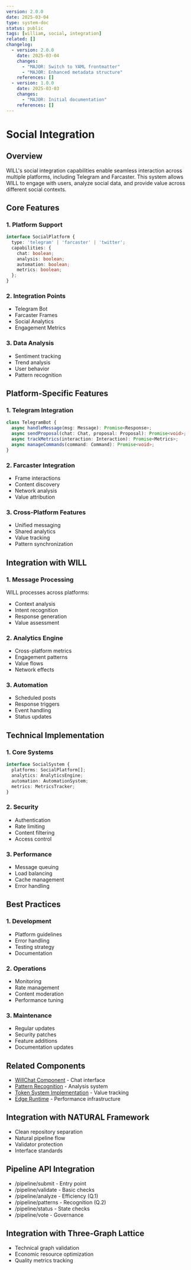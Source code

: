 ```yaml
---
version: 2.0.0
date: 2025-03-04
type: system-doc
status: public
tags: [william, social, integration]
related: []
changelog:
  - version: 2.0.0
    date: 2025-03-04
    changes:
      - "MAJOR: Switch to YAML frontmatter"
      - "MAJOR: Enhanced metadata structure"
    references: []
  - version: 1.0.0
    date: 2025-03-03
    changes:
      - "MAJOR: Initial documentation"
    references: []
---
```

# Social Integration

## Overview
WILL's social integration capabilities enable seamless interaction across multiple platforms, including Telegram and Farcaster. This system allows WILL to engage with users, analyze social data, and provide value across different social contexts.

## Core Features

### 1. Platform Support
```typescript
interface SocialPlatform {
  type: 'telegram' | 'farcaster' | 'twitter';
  capabilities: {
    chat: boolean;
    analysis: boolean;
    automation: boolean;
    metrics: boolean;
  };
}
```

### 2. Integration Points
- Telegram Bot
- Farcaster Frames
- Social Analytics
- Engagement Metrics

### 3. Data Analysis
- Sentiment tracking
- Trend analysis
- User behavior
- Pattern recognition

## Platform-Specific Features

### 1. Telegram Integration
```typescript
class TelegramBot {
  async handleMessage(msg: Message): Promise<Response>;
  async sendProposal(chat: Chat, proposal: Proposal): Promise<void>;
  async trackMetrics(interaction: Interaction): Promise<Metrics>;
  async manageCommands(command: Command): Promise<void>;
}
```

### 2. Farcaster Integration
- Frame interactions
- Content discovery
- Network analysis
- Value attribution

### 3. Cross-Platform Features
- Unified messaging
- Shared analytics
- Value tracking
- Pattern synchronization

## Integration with WILL

### 1. Message Processing
WILL processes across platforms:
- Context analysis
- Intent recognition
- Response generation
- Value assessment

### 2. Analytics Engine
- Cross-platform metrics
- Engagement patterns
- Value flows
- Network effects

### 3. Automation
- Scheduled posts
- Response triggers
- Event handling
- Status updates

## Technical Implementation

### 1. Core Systems
```typescript
interface SocialSystem {
  platforms: SocialPlatform[];
  analytics: AnalyticsEngine;
  automation: AutomationSystem;
  metrics: MetricsTracker;
}
```

### 2. Security
- Authentication
- Rate limiting
- Content filtering
- Access control

### 3. Performance
- Message queuing
- Load balancing
- Cache management
- Error handling

## Best Practices

### 1. Development
- Platform guidelines
- Error handling
- Testing strategy
- Documentation

### 2. Operations
- Monitoring
- Rate management
- Content moderation
- Performance tuning

### 3. Maintenance
- Regular updates
- Security patches
- Feature additions
- Documentation updates

## Related Components
- [WillChat Component](WillChat-Component) - Chat interface
- [Pattern Recognition](Pattern-Recognition) - Analysis system
- [Token System Implementation](Token-System-Implementation) - Value tracking
- [Edge Runtime](Edge-Runtime) - Performance infrastructure


## Integration with NATURAL Framework
- Clean repository separation
- Natural pipeline flow
- Validator protection
- Interface standards

## Pipeline API Integration
- /pipeline/submit - Entry point
- /pipeline/validate - Basic checks
- /pipeline/analyze - Efficiency (Q.1)
- /pipeline/patterns - Recognition (Q.2)
- /pipeline/status - State checks
- /pipeline/vote - Governance

## Integration with Three-Graph Lattice
- Technical graph validation
- Economic resource optimization
- Quality metrics tracking